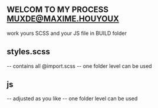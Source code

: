 <!--                                     /$$
                                        | $$
 /$$$$$$/$$$$  /$$   /$$ /$$   /$$  /$$$$$$$  /$$$$$$
| $$_  $$_  $$| $$  | $$|  $$ /$$/ /$$__  $$ /$$__  $$
| $$ \ $$ \ $$| $$  | $$ \  $$$$/ | $$  | $$| $$$$$$$$
| $$ | $$ | $$| $$  | $$  >$$  $$ | $$  | $$| $$_____/
| $$ | $$ | $$|  $$$$$$/ /$$/\  $$|  $$$$$$$|  $$$$$$$
|__/ |__/ |__/ \______/ |__/  \__/ \_______/ \_______/
               MUXDE@Maxime.houyoux

         ░░░░░▄▄▄▄▀▀▀▀▀▀▀▀▄▄▄▄▄▄░░░░░░░
         ░░░░░█░░░░▒▒▒▒▒▒▒▒▒▒▒▒░░▀▀▄░░░░
         ░░░░█░░░▒▒▒▒▒▒░░░░░░░░▒▒▒░░█░░░
         ░░░█░░░░░░▄██▀▄▄░░░░░▄▄▄░░░░█░░
         ░▄▀▒▄▄▄▒░█▀▀▀▀▄▄█░░░██▄▄█░░░░█░
         █░▒█▒▄░▀▄▄▄▀░░░░░░░░█░░░▒▒▒▒▒░█
         █░▒█░█▀▄▄░░░░░█▀░░░░▀▄░░▄▀▀▀▄▒█
         ░█░▀▄░█▄░█▀▄▄░▀░▀▀░▄▄▀░░░░█░░█░
         ░░█░░░▀▄▀█▄▄░█▀▀▀▄▄▄▄▀▀█▀██░█░░
         ░░░█░░░░██░░▀█▄▄▄█▄▄█▄████░█░░░
         ░░░░█░░░░▀▀▄░█░░░█░█▀██████░█░░
         ░░░░░▀▄░░░░░▀▀▄▄▄█▄█▄█▄█▄▀░░█░░
         ░░░░░░░▀▄▄░▒▒▒▒░░░░░░░░░░▒░░░█░
         ░░░░░░░░░░▀▀▄▄░▒▒▒▒▒▒▒▒▒▒░░░░█░
         ░░░░░░░░░░░░░░▀▄▄▄▄▄▄▄▄▄▄▄▄▄█░░ -->

## WELCOM TO MY PROCESS MUXDE@MAXIME.HOUYOUX

work yours SCSS and your JS file in BUILD folder

## styles.scss
   -- contains all @import.scss
   -- one folder level can be used

## js
   -- adjusted as you like
   -- one folder level can be used
